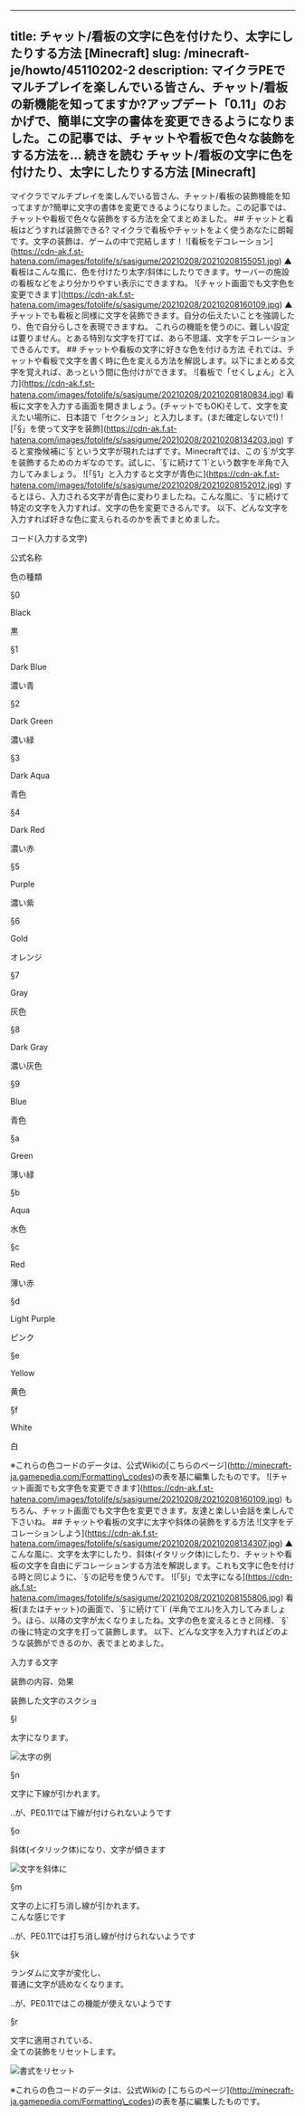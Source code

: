 
---
title: チャット/看板の文字に色を付けたり、太字にしたりする方法 [Minecraft]
slug: /minecraft-je/howto/45110202-2
description: マイクラPEでマルチプレイを楽しんでいる皆さん、チャット/看板の新機能を知ってますか?アップデート「0.11」のおかげで、簡単に文字の書体を変更できるようになりました。この記事では、チャットや看板で色々な装飾をする方法を… 続きを読む チャット/看板の文字に色を付けたり、太字にしたりする方法 [Minecraft]
---

マイクラでマルチプレイを楽しんでいる皆さん、チャット/看板の装飾機能を知ってますか?簡単に文字の書体を変更できるようになりました。この記事では、チャットや看板で色々な装飾をする方法を全てまとめました。 ## チャットと看板はどうすれば装飾できる? マイクラで看板やチャットをよく使うあなたに朗報です。文字の装飾は、ゲームの中で完結します！ !\[看板をデコレーション\](https://cdn-ak.f.st-hatena.com/images/fotolife/s/sasigume/20210208/20210208155051.jpg) ▲看板はこんな風に、色を付けたり太字/斜体にしたりできます。サーバーの施設の看板などをより分かりやすい表示にできますね。 !\[チャット画面でも文字色を変更できます\](https://cdn-ak.f.st-hatena.com/images/fotolife/s/sasigume/20210208/20210208160109.jpg) ▲チャットでも看板と同様に文字を装飾できます。自分の伝えたいことを強調したり、色で自分らしさを表現できますね。 これらの機能を使うのに、難しい設定は要りません。とある特別な文字を打てば、あら不思議、文字をデコレーションできるんです。 ## チャットや看板の文字に好きな色を付ける方法 それでは、チャットや看板で文字を書く時に色を変える方法を解説します。以下にまとめる文字を覚えれば、あっという間に色付けができます。 !\[看板で「せくしょん」と入力\](https://cdn-ak.f.st-hatena.com/images/fotolife/s/sasigume/20210208/20210208180834.jpg) 看板に文字を入力する画面を開きましょう。(チャットでもOK)そして、文字を変えたい場所に、日本語で「セクション」と入力します。(まだ確定しないで!) !\[「§」を使って文字を装飾\](https://cdn-ak.f.st-hatena.com/images/fotolife/s/sasigume/20210208/20210208134203.jpg) すると変換候補に\`§\`という文字が現れたはずです。Minecraftでは、この\`§\`が文字を装飾するためのカギなのです。試しに、\`§\`に続けて\`1\`という数字を半角で入力してみましょう。 !\[「§1」と入力すると文字が青色に\](https://cdn-ak.f.st-hatena.com/images/fotolife/s/sasigume/20210208/20210208152012.jpg) するとほら、入力される文字が青色に変わりましたね。こんな風に、\`§\`に続けて特定の文字を入力すれば、文字の色を変更できるんです。 以下、どんな文字を入力すれば好きな色に変えられるのかを表でまとめました。

コード(入力する文字)

公式名称

色の種類

§0

Black

黒

§1

Dark Blue

濃い青

§2

Dark Green

濃い緑

§3

Dark Aqua

青色

§4

Dark Red

濃い赤

§5

Purple

濃い紫

§6

Gold

オレンジ

§7

Gray

灰色

§8

Dark Gray

濃い灰色

§9

Blue

青色

§a

Green

薄い緑

§b

Aqua

水色

§c

Red

薄い赤

§d

Light Purple

ピンク

§e

Yellow

黄色

§f

White

白

※これらの色コードのデータは、公式Wikiの\[こちらのページ\](http://minecraft-ja.gamepedia.com/Formatting\_codes)の表を基に編集したものです。 !\[チャット画面でも文字色を変更できます\](https://cdn-ak.f.st-hatena.com/images/fotolife/s/sasigume/20210208/20210208160109.jpg) もちろん、チャット画面でも文字色を変更できます。友達と楽しい会話を楽しんで下さいね。 ## チャットや看板の文字に太字や斜体の装飾をする方法 !\[文字をデコレーションしよう\](https://cdn-ak.f.st-hatena.com/images/fotolife/s/sasigume/20210208/20210208134307.jpg) ▲こんな風に、文字を太字にしたり、斜体(イタリック体)にしたり、チャットや看板の文字を自由にデコレーションする方法を解説します。これも文字に色を付ける時と同じように、\`§\`の記号を使うんです。 !\[「§l」で太字になる\](https://cdn-ak.f.st-hatena.com/images/fotolife/s/sasigume/20210208/20210208155806.jpg) 看板(またはチャット)の画面で、\`§\`に続けて\`l\` (半角でエル)を入力してみましょう。ほら、以降の文字が太くなりましたね。文字の色を変えるときと同様、\`§\`の後に特定の文字を打って装飾します。 以下、どんな文字を入力すればどのような装飾ができるのか、表でまとめました。

入力する文字

装飾の内容、効果

装飾した文字のスクショ

§l

太字になります。

![太字の例](https://cdn-ak.f.st-hatena.com/images/fotolife/s/sasigume/20210208/20210208154255.jpg)

§n

文字に下線が引かれます。

..が、PE0.11では下線が付けられないようです

§o

斜体(イタリック体)になり、文字が傾きます

![文字を斜体に](https://cdn-ak.f.st-hatena.com/images/fotolife/s/sasigume/20210208/20210208144240.jpg)

§m

文字の上に打ち消し線が引かれます。  
こんな感じです

..が、PE0.11では打ち消し線が付けられないようです

§k

ランダムに文字が変化し、  
普通に文字が読めなくなります。 

..が、PE0.11ではこの機能が使えないようです

§r

文字に適用されている、  
全ての装飾をリセットします。

![書式をリセット](https://cdn-ak.f.st-hatena.com/images/fotolife/s/sasigume/20210208/20210208161157.jpg)

※これらの色コードのデータは、公式Wikiの \[こちらのページ\](http://minecraft-ja.gamepedia.com/Formatting\_codes)の表を基に編集したものです。
